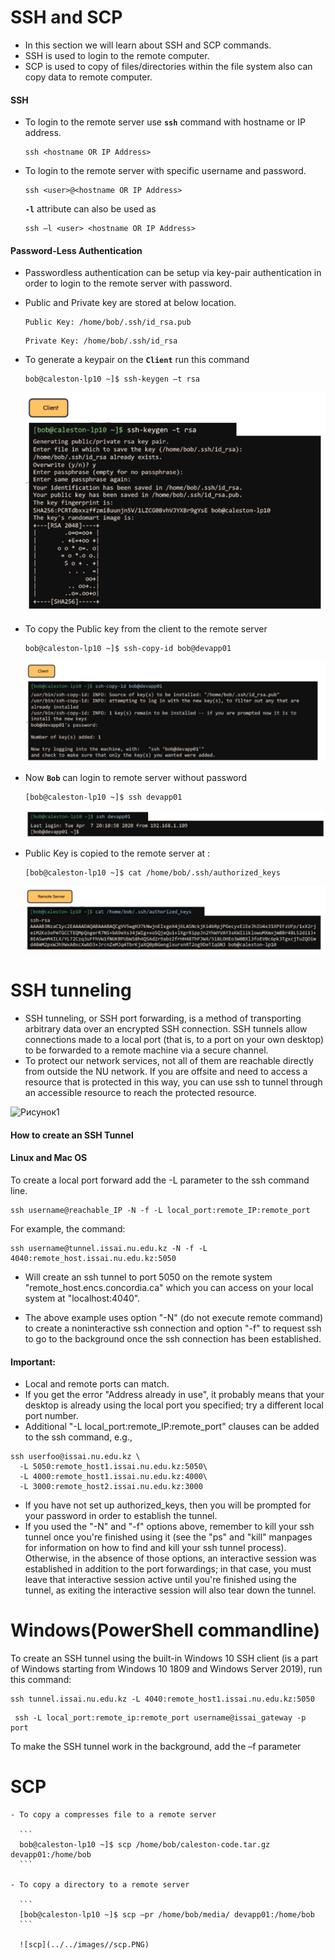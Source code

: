 # SSH and SCP


   - In this section we will learn about SSH and SCP commands.
   - SSH is used to login to the remote computer.
   - SCP is used to copy of files/directories within the file system also can copy data to remote computer.

   #### SSH

   - To login to the remote server use **`ssh`** command with hostname or IP address.

     ```
     ssh <hostname OR IP Address>
     ```

   - To login to the remote server with specific username and password.

     ```
     ssh <user>@<hostname OR IP Address>
     ```

     **`-l`** attribute can also be used as 

     ```
     ssh –l <user> <hostname OR IP Address>
     ```

   #### Password-Less Authentication

   - Passwordless authentication can be setup via key-pair authentication in order to login to the remote server with password.

   - Public and Private key are stored at below location.

     ```
     Public Key: /home/bob/.ssh/id_rsa.pub
     ```

     ```
     Private Key: /home/bob/.ssh/id_rsa
     ```

   - To generate a keypair on the **`Client`** run this command

     ```
     bob@caleston-lp10 ~]$ ssh-keygen –t rsa
     ```

     ![key](../../images//key.PNG)

   - To copy the Public key from the client to the remote server

     ```
     bob@caleston-lp10 ~]$ ssh-copy-id bob@devapp01
     ```

     ![copy](../../images//copy.PNG)


   - Now **`Bob`** can login to remote server without password

     ```
     [bob@caleston-lp10 ~]$ ssh devapp01
     ```

     ![pless](../../images//pless.PNG)

   - Public Key is copied to the remote server at :

     ```
     [bob@caleston-lp10 ~]$ cat /home/bob/.ssh/authorized_keys
     ```

     ![auth](../../images//auth.PNG)
 # SSH tunneling
 - SSH tunneling, or SSH port forwarding, is a method of transporting arbitrary data over an encrypted SSH connection. SSH tunnels allow connections made to a local port (that is, to a port on your own desktop) to be forwarded to a remote machine via a secure channel.
 - To protect our network services, not all of them are reachable directly from outside the NU network. If you are offsite and need to access a resource that is protected in this way, you can use ssh to tunnel through an accessible resource to reach the protected resource. 

 ![Рисунок1](https://user-images.githubusercontent.com/73333051/141063533-927adc51-4135-4a92-af94-deffcc853c8d.png)

 #### How to create an SSH Tunnel
 #### Linux and Mac OS

 To create a local port forward add the -L parameter to the ssh command line.
 ```
 ssh username@reachable_IP -N -f -L local_port:remote_IP:remote_port
 ```
 For example, the command:
 ```
 ssh username@tunnel.issai.nu.edu.kz -N -f -L 4040:remote_host.issai.nu.edu.kz:5050
 ```
 - Will create an ssh tunnel to port 5050 on the remote system "remote_host.encs.concordia.ca" which you can access on your local system at "localhost:4040".

 - The above example uses option "-N"  (do not execute remote command) to create a noninteractive ssh connection and option "-f" to request ssh to go to the background once the ssh connection has been established.  

 #### Important:
 - Local and remote ports can match.
 - If you get the error "Address already in use", it probably means that your desktop is already using the local port you specified; try a different local port number.
 - Additional "-L local_port:remote_IP:remote_port" clauses can be added to the ssh command, e.g.,
 ```
 ssh userfoo@issai.nu.edu.kz \
   -L 5050:remote_host1.issai.nu.edu.kz:5050\
   -L 4000:remote_host1.issai.nu.edu.kz:4000\
   -L 3000:remote_host2.issai.nu.edu.kz:3000
   ```

 - If you have not set up authorized_keys, then you will be prompted for your password in order to establish the tunnel.
 - If you used the "-N" and "-f" options above, remember to kill your ssh tunnel once you're finished using it (see the "ps" and "kill" manpages for information on how to find and kill your ssh tunnel process).
 Otherwise, in the absence of those options, an interactive session was established in addition to the port forwardings; in that case, you must leave that interactive session active until you're finished using the tunnel, as exiting the interactive session will also tear down the tunnel.
 # Windows(PowerShell commandline)

 To create an SSH tunnel using the built-in Windows 10 SSH client (is a part of Windows starting from Windows 10 1809 and Windows Server 2019), run this command:
 ```
 ssh tunnel.issai.nu.edu.kz -L 4040:remote_host1.issai.nu.edu.kz:5050
 ```
 ```
  ssh -L local_port:remote_ip:remote_port username@issai_gateway -p port
  ```

 To make the SSH tunnel work in the background, add the –f parameter
 
   # SCP

    - To copy a compresses file to a remote server

      ```
      bob@caleston-lp10 ~]$ scp /home/bob/caleston-code.tar.gz devapp01:/home/bob
      ```

    - To copy a directory to a remote server

      ```
      [bob@caleston-lp10 ~]$ scp –pr /home/bob/media/ devapp01:/home/bob
      ```

      ![scp](../../images//scp.PNG)